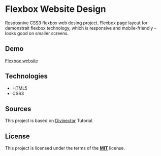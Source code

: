 # Flexbox Website Design

Resposnive CSS3 flexbox web desing project. Flexbox page layout for demonstrait flexbox technology, which is responsive and mobile-friendly - looks good on smaller screens.

## Demo

[Flexbox website](https://tarnowski-git.github.io/flexbox_website/)

## Technologies

-   HTML5
-   CSS3

## Sources

This project is based on [Divinector](https://www.youtube.com/watch?v=-drcStMYOcM) Tutorial.

## License

This project is licensed under the terms of the [**MIT**](https://github.com/tarnowski-git/flexbox_website/blob/master/LICENSE) license.
